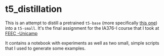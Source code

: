 # t5_distillation

This is an attempt to distill a pretrained `t5-base` (more specifically [this one](https://huggingface.co/mrm8488/t5-base-finetuned-imdb-sentiment)) into a `t5-small`. It's the final assignment for the IA376-I course that I took at [FEEC -Unicamp](https://www.fee.unicamp.br/)

It contains a notebook with experiments as well as two small, simple scripts that I used to generate some examples.
